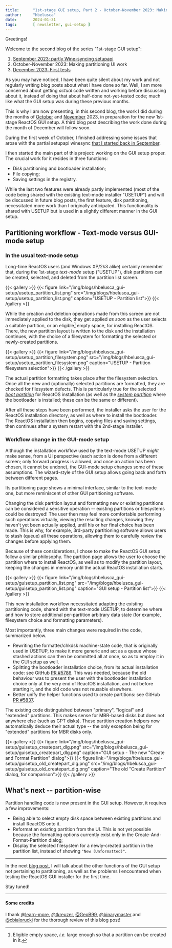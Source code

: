 ```yaml
---
title:      "1st-stage GUI setup, Part 2 - October-November 2023: Making partitioning UI work"
author:     "hbelusca"
date:       2024-01-31
tags:       [ newsletter, gui-setup ]
---
```


Greetings!

Welcome to the second blog of the series "1st-stage GUI setup":

1. [September 2023: partly Wine-syncing setupapi](/blogs/gui-setup-part1-setupapi)
2. October-November 2023: Making partitioning UI work
3. [December 2023: First tests](/blogs/gui-setup-part3-first-testing-problems)

As you may have noticed, I have been quite silent about my work and not regularly writing blog posts about what I have done so far.
Well, I am more concerned about getting _actual_ code written and working before discussing about it,
instead of doing that about half-done not-yet-tested code; much like what the GUI setup was during these previous months.

This is why I am now presenting, in this second blog, the work I did during the months of [October](https://docs.google.com/spreadsheets/d/1Kx80SmSkj1IdomVC9gcbA_MJ7XFiz_YlYYVxoxv-Jgs/view#gid=711109022) and [November](https://docs.google.com/spreadsheets/d/1Kx80SmSkj1IdomVC9gcbA_MJ7XFiz_YlYYVxoxv-Jgs/view#gid=1783614271) 2023, in preparation for the new 1st-stage ReactOS GUI setup.
A third blog post describing the work done during the month of December will follow soon.

During the first week of October, I finished addressing some issues that arose with the partial setupapi winesync [that I started back in September](/blogs/gui-setup-part1-setupapi).

I then started the main part of this project: working on the GUI setup proper.
The crucial work for it resides in three functions:

- Disk partitioning and bootloader installation;
- File copying;
- Saving settings in the registry.

While the last two features were already partly implemented (most of the code being shared with the existing text-mode installer "USETUP") and will be discussed in future blog posts, the first feature, disk partitioning, necessitated more work than I originally anticipated.
This functionality is shared with USETUP but is used in a slightly different manner in the GUI setup.


## Partitioning workflow - Text-mode versus GUI-mode setup

### In the usual text-mode setup

Long-time ReactOS users (and Windows XP/2k3 alike) certainly remember that, during the 1st-stage _text-mode_ setup ("USETUP"), disk partitions can be created, selected, and deleted from the partition list screen.

{{< gallery >}}
{{< figure link="/img/blogs/hbelusca_gui-setup/usetup_partition_list.png" src="/img/blogs/hbelusca_gui-setup/usetup_partition_list.png" caption="USETUP - Partition list">}}
{{< /gallery >}}

While the creation and deletion operations made from this screen are not immediately applied to the disk, they get applied _as soon_ as the user selects a suitable partition, or an eligible[^1] empty space, for installing ReactOS.
There, the new partition layout is written to the disk and the installation continues, with the choice of a filesystem for formatting the selected or newly-created partitions.
[^1]: Eligible empty space, _i.e._ large enough so that a partition can be created in it.

{{< gallery >}}
{{< figure link="/img/blogs/hbelusca_gui-setup/usetup_partition_filesystem.png" src="/img/blogs/hbelusca_gui-setup/usetup_partition_filesystem.png" caption="USETUP - Partition filesystem selection">}}
{{< /gallery >}}

The actual partition formatting takes place after the filesystem selection.
Once all the new and (optionally) selected partitions are formatted, they are checked for filesystem defects.
This is particularly true for the selected [_boot partition_](http://jdebp.info/FGA/boot-and-system-volumes.html) for ReactOS installation
(as well as the [_system partition_](https://en.wikipedia.org/wiki/System_partition_and_boot_partition) where the bootloader is installed; these can be the same or different).

After all these steps have been performed, the installer asks the user for the ReactOS installation directory, as well as where to install the bootloader.
The ReactOS installation then begins, copying files and saving settings, then continues after a system restart with the 2nd-stage installer.


### Workflow change in the GUI-mode setup

Although the installation workflow used by the text-mode USETUP _might_ make sense, from a UI perspective (each action is done from a different screen; only forward progress is allowed, and once an action has been chosen, it cannot be undone), the GUI-mode setup changes some of these assumptions.
The wizard-style of the GUI setup allows going back and forth between different pages.

Its partitioning page shows a minimal interface, similar to the text-mode one, but more reminiscent of other GUI partitioning software.

Changing the disk partition layout and formatting new or existing partitions can be considered a sensitive operation -- existing partitions or filesystems could be destroyed!
The user then may feel more comfortable performing such operations virtually, viewing the resulting changes, knowing they haven't yet been actually applied, until his or her final choice has been made.
This is why, for example, 3rd-party partitioning software allows users to stash (queue) all these operations, allowing them to carefully review the changes before applying them.

Because of these considerations, I chose to make the ReactOS GUI setup follow a similar philosophy.
The partition page allows the user to choose the partition where to install ReactOS, as well as to modify the partition layout, keeping the changes in memory until the actual ReactOS installation starts.

{{< gallery >}}
{{< figure link="/img/blogs/hbelusca_gui-setup/guisetup_partition_list.png" src="/img/blogs/hbelusca_gui-setup/guisetup_partition_list.png" caption="GUI setup - Partition list">}}
{{< /gallery >}}

This new installation workflow necessitated adapting the existing partitioning code, shared with the text-mode USETUP, to determine where and how to store additional per-partition arbitrary data state (for example, filesystem choice and formatting parameters).

Most importantly, three main changes were required in the code, summarized below.

- Rewriting the formatter/chkdsk machine-state code, that is originally used in USETUP, to make it more generic and act as a queue whose stashed actions can then be committed all at once, so as to employ it in the GUI setup as well.
- Splitting the bootloader installation choice, from its actual installation code: see GitHub [PR #5786](https://github.com/reactos/reactos/pull/5786).
This was needed, because the old behaviour was to present the user with the bootloader installation choice only at the very end of ReactOS installation, and not before starting it, and the old code was not reusable elsewhere.
- Better unify the helper functions used to create partitions: see GitHub [PR #5837](https://github.com/reactos/reactos/pull/5837).

The existing code distinguished between "primary", "logical" and "extended" partitions.
This makes sense for MBR-based disks but does not anywhere else (such as GPT disks).
These partition creation helpers now automatically deduce their actual type -- the only exception being for "extended" partitions for MBR disks only.

{{< gallery >}}
{{< figure link="/img/blogs/hbelusca_gui-setup/guisetup_createpart_dlg.png" src="/img/blogs/hbelusca_gui-setup/guisetup_createpart_dlg.png" caption="GUI setup - The new \"Create and Format Partition\" dialog">}}
{{< figure link="/img/blogs/hbelusca_gui-setup/guisetup_old_createpart_dlg.png" src="/img/blogs/hbelusca_gui-setup/guisetup_old_createpart_dlg.png" caption="The old \"Create Partition\" dialog, for comparison">}}
{{< /gallery >}}


## What's next -- partition-wise

Partition handling code is now present in the GUI setup.
However, it requires a few improvements:

- Being able to select empty disk space between existing partitions and install ReactOS onto it.
- Reformat an _existing_ partition from the UI.
This is not yet possible because the formatting options currently exist only in the Create-And-Format-Partition dialog;
- Display the selected filesystem for a newly-created partition in the partition list, instead of showing `"New (Unformatted)"`.

----

In the next [blog post](/blogs/gui-setup-part3-first-testing-problems), I will talk about the other functions of the GUI setup not pertaining to partitioning, as well as the problems I encountered when testing the ReactOS GUI installer for the first time.

Stay tuned!

----

#### Some credits

I thank [@learn-more](https://github.com/learn-more), [@tkreuzer](https://github.com/tkreuzer), [@GeoB99](https://github.com/GeoB99), [@binarymaster](https://github.com/binarymaster) and [@cbialorucki](https://github.com/cbialorucki) for the thorough review of this blog post!

